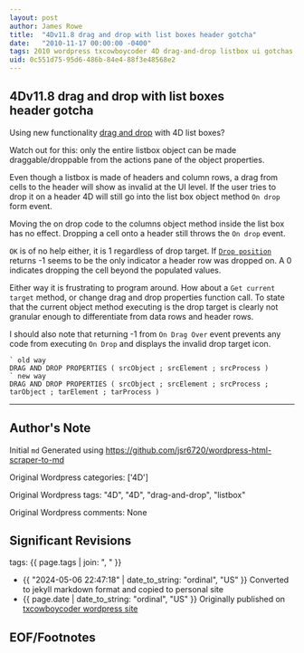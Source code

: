 ```yaml
---
layout: post
author: James Rowe
title:  "4Dv11.8 drag and drop with list boxes header gotcha"
date:   "2010-11-17 00:00:00 -0400"
tags: 2010 wordpress txcowboycoder 4D drag-and-drop listbox ui gotchas
uid: 0c551d75-95d6-486b-84e4-88f3e48568e2
---
```



## 4Dv11.8 drag and drop with list boxes header gotcha


Using new functionality [drag and drop](http://doc.4d.com/4D-Language-Reference-11.6/Drag-and-Drop/Drag-and-Drop.300-206161.en.html) with 4D list boxes?


Watch out for this: only the entire listbox object can be made draggable/droppable from the actions pane of the object properties. 


Even though a listbox is made of headers and column rows, a drag from cells to the header will show as invalid at the UI level. If the user tries to drop it on a header 4D will still go into the list box object method `On drop` form event.


Moving the on drop code to the columns object method inside the list box has no effect. Dropping a cell onto a header still throws the `On drop` event.


`OK` is of no help either, it is 1 regardless of drop target. If [`Drop position`](http://doc.4d.com/4D-Language-Reference-11.6/Drag-and-Drop/Drop-position.301-206162.en.html) returns -1 seems to be the only indicator a header row was dropped on. A 0 indicates dropping the cell beyond the populated values.


Either way it is frustrating to program around. How about a `Get current target` method, or change drag and drop properties function call. To state that the current object method executing is the drop target is clearly not granular enough to differentiate from data rows and header rows.


I should also note that returning -1 from `On Drag Over` event prevents any code from executing `On Drop` and displays the invalid drop target icon.



```
` old way
DRAG AND DROP PROPERTIES ( srcObject ; srcElement ; srcProcess )
` new way
DRAG AND DROP PROPERTIES ( srcObject ; srcElement ; srcProcess ; tarObject ; tarElement ; tarProcess )

```



---

## Author's Note

Initial `md` Generated using <https://github.com/jsr6720/wordpress-html-scraper-to-md>

Original Wordpress categories: ['4D']

Original Wordpress tags: "4D", "4D", "drag-and-drop", "listbox"

Original Wordpress comments: None

## Significant Revisions

tags: {{ page.tags | join: ", " }} <!-- todo move this somewhere -->

- {{ "2024-05-06 22:47:18" | date_to_string: "ordinal", "US" }} Converted to jekyll markdown format and copied to personal site
- {{ page.date | date_to_string: "ordinal", "US" }} Originally published on [txcowboycoder wordpress site](https://txcowboycoder.wordpress.com/2010/11/17/4d-drag-and-drop-with-list-boxes-header-gotcha/)

## EOF/Footnotes

